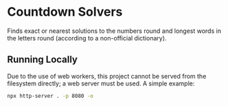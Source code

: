 # Countdown Solvers

Finds exact or nearest solutions to the numbers round and longest words in the
letters round (according to a non-official dictionary).

## Running Locally

Due to the use of web workers, this project cannot be served from the filesystem directly; a web server must be used. A simple example:

```sh
npx http-server . -p 8080 -o
```
